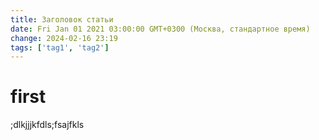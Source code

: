 ```yaml
---
title: Заголовок статьи
date: Fri Jan 01 2021 03:00:00 GMT+0300 (Москва, стандартное время)
change: 2024-02-16 23:19
tags: ['tag1', 'tag2']
---
```

# first
;dlkjjjkfdls;fsajfkls
